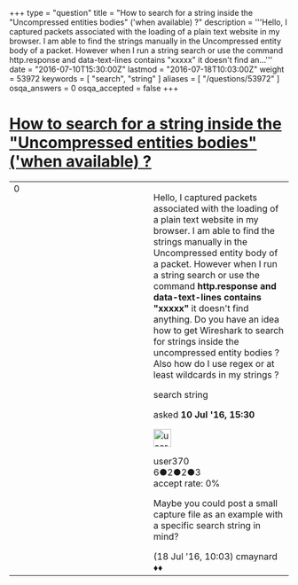 +++
type = "question"
title = "How to search for a string inside the &quot;Uncompressed entities bodies&quot; (&#x27;when available) ?"
description = '''Hello, I captured packets associated with the loading of a plain text website in my browser. I am able to find the strings manually in the Uncompressed entity body of a packet. However when I run a string search or use the command http.response and data-text-lines contains &quot;xxxxx&quot; it doesn&#x27;t find an...'''
date = "2016-07-10T15:30:00Z"
lastmod = "2016-07-18T10:03:00Z"
weight = 53972
keywords = [ "search", "string" ]
aliases = [ "/questions/53972" ]
osqa_answers = 0
osqa_accepted = false
+++

<div class="headNormal">

# [How to search for a string inside the "Uncompressed entities bodies" ('when available) ?](/questions/53972/how-to-search-for-a-string-inside-the-uncompressed-entities-bodies-when-available)

</div>

<div id="main-body">

<div id="askform">

<table id="question-table" style="width:100%;"><colgroup><col style="width: 50%" /><col style="width: 50%" /></colgroup><tbody><tr class="odd"><td style="width: 30px; vertical-align: top"><div class="vote-buttons"><span id="post-53972-upvote" class="ajax-command post-vote up" rel="nofollow" title="I like this post (click again to cancel)"> </span><div id="post-53972-score" class="post-score" title="current number of votes">0</div><span id="post-53972-downvote" class="ajax-command post-vote down" rel="nofollow" title="I dont like this post (click again to cancel)"> </span> <span id="favorite-mark" class="ajax-command favorite-mark" rel="nofollow" title="mark/unmark this question as favorite (click again to cancel)"> </span><div id="favorite-count" class="favorite-count"></div></div></td><td><div id="item-right"><div class="question-body"><p>Hello, I captured packets associated with the loading of a plain text website in my browser. I am able to find the strings manually in the Uncompressed entity body of a packet. However when I run a string search or use the command <strong>http.response and data-text-lines contains "xxxxx"</strong> it doesn't find anything. Do you have an idea how to get Wireshark to search for strings inside the uncompressed entity bodies ? Also how do I use regex or at least wildcards in my strings ?</p></div><div id="question-tags" class="tags-container tags"><span class="post-tag tag-link-search" rel="tag" title="see questions tagged &#39;search&#39;">search</span> <span class="post-tag tag-link-string" rel="tag" title="see questions tagged &#39;string&#39;">string</span></div><div id="question-controls" class="post-controls"></div><div class="post-update-info-container"><div class="post-update-info post-update-info-user"><p>asked <strong>10 Jul '16, 15:30</strong></p><img src="https://secure.gravatar.com/avatar/a00dee8f9775230dee2d5db97e3855c4?s=32&amp;d=identicon&amp;r=g" class="gravatar" width="32" height="32" alt="user370&#39;s gravatar image" /><p><span>user370</span><br />
<span class="score" title="6 reputation points">6</span><span title="2 badges"><span class="badge1">●</span><span class="badgecount">2</span></span><span title="2 badges"><span class="silver">●</span><span class="badgecount">2</span></span><span title="3 badges"><span class="bronze">●</span><span class="badgecount">3</span></span><br />
<span class="accept_rate" title="Rate of the user&#39;s accepted answers">accept rate:</span> <span title="user370 has no accepted answers">0%</span></p></div></div><div id="comments-container-53972" class="comments-container"><span id="54131"></span><div id="comment-54131" class="comment"><div id="post-54131-score" class="comment-score"></div><div class="comment-text"><p>Maybe you could post a small capture file as an example with a specific search string in mind?</p></div><div id="comment-54131-info" class="comment-info"><span class="comment-age">(18 Jul '16, 10:03)</span> <span class="comment-user userinfo">cmaynard ♦♦</span></div></div></div><div id="comment-tools-53972" class="comment-tools"></div><div class="clear"></div><div id="comment-53972-form-container" class="comment-form-container"></div><div class="clear"></div></div></td></tr></tbody></table>

</div>

</div>

